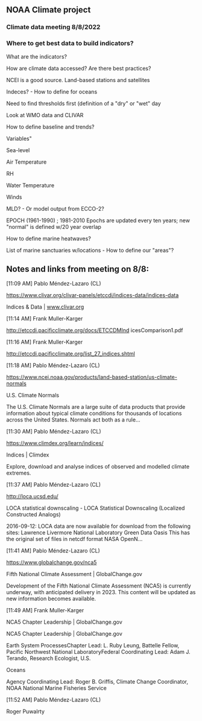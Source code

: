 ## NOAA Climate project
### Climate data meeting 8/8/2022
### Where to get best data to build indicators?

What are the indicators?

How are climate data accessed? Are there best practices?

NCEI is a good source. Land-based stations and satellites

Indeces? - How to define for oceans

Need to find thresholds first (definition of a "dry" or "wet" day

Look at WMO data and CLIVAR

How to define baseline and trends?

Variables"

Sea-level

Air Temperature

RH

Water Temperature

Winds

MLD? - Or model output from ECCO-2?

EPOCH (1961-1990) ; 1981-2010
Epochs are updated every ten years; new "normal" is defined w/20 year overlap

How to define marine heatwaves?

List of marine sanctuaries w/locations - How to define our "areas"? 

## Notes and links from meeting on 8/8:

[11:09 AM] Pablo Méndez-Lazaro (CL)

https://www.clivar.org/clivar-panels/etccdi/indices-data/indices-data

Indices & Data | www.clivar.org

 

[11:14 AM] Frank Muller-Karger

http://etccdi.pacificclimate.org/docs/ETCCDMInd icesComparison1.pdf

 

[11:16 AM] Frank Muller-Karger

http://etccdi.pacificclimate.org/list_27_indices.shtml

 

[11:18 AM] Pablo Méndez-Lazaro (CL)

https://www.ncei.noaa.gov/products/land-based-station/us-climate-normals

U.S. Climate Normals

The U.S. Climate Normals are a large suite of data products that provide information about typical climate conditions for thousands of locations across the United States. Normals act both as a rule...

 

[11:30 AM] Pablo Méndez-Lazaro (CL)

https://www.climdex.org/learn/indices/

Indices | Climdex

Explore, download and analyse indices of observed and modelled climate extremes.

 

[11:37 AM] Pablo Méndez-Lazaro (CL)

http://loca.ucsd.edu/

LOCA statistical downscaling - LOCA Statistical Downscaling (Localized Constructed Analogs)

2016-09-12: LOCA data are now available for download from the following sites: Lawrence Livermore National Laboratory Green Data Oasis This has the original set of files in netcdf format NASA OpenN...

 

[11:41 AM] Pablo Méndez-Lazaro (CL)

https://www.globalchange.gov/nca5

Fifth National Climate Assessment | GlobalChange.gov

Development of the Fifth National Climate Assessment (NCA5) is currently underway, with anticipated delivery in 2023. This content will be updated as new information becomes available.

 

[11:49 AM] Frank Muller-Karger

NCA5 Chapter Leadership | GlobalChange.gov

NCA5 Chapter Leadership | GlobalChange.gov

Earth System ProcessesChapter Lead: L. Ruby Leung, Battelle Fellow, Pacific Northwest National LaboratoryFederal Coordinating Lead: Adam J. Terando, Research Ecologist, U.S.

 

Oceans

Agency Coordinating Lead: Roger B. Griffis, Climate Change Coordinator, NOAA National Marine Fisheries Service

 

[11:52 AM] Pablo Méndez-Lazaro (CL)

Roger Puwalrty

